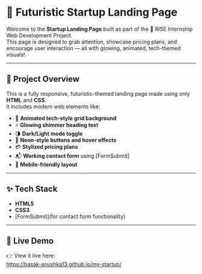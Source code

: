 # 🚀 Futuristic Startup Landing Page

Welcome to the **Startup Landing Page** built as part of the 🌟 RISE Internship Web Development Project.  
This page is designed to grab attention, showcase pricing plans, and encourage user interaction — all with glowing, animated, tech-themed visuals!

---

## 🧩 Project Overview

This is a fully responsive, futuristic-themed landing page made using only **HTML** and **CSS**.  
It includes modern web elements like:

- 🌌 **Animated tech-style grid background**
- ⚡ **Glowing shimmer heading text**
- 🌗 **Dark/Light mode toggle**
- 🔵 **Neon-style buttons and hover effects**
- 💳 **Stylized pricing plans**
- 📬 **Working contact form** using [FormSubmit]
- 📱 **Mobile-friendly layout**

---

## ✨ Tech Stack

- **HTML5**
- **CSS3**
- [FormSubmit](for contact form functionality)

---

## 🔗 Live Demo

👉 View it live here:  
https://basak-anushka13.github.io/my-startup/
